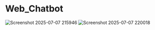 # Web_Chatbot


![Screenshot 2025-07-07 215946](https://github.com/user-attachments/assets/b9864055-6826-4ef4-bf08-590694856d39)
![Screenshot 2025-07-07 220018](https://github.com/user-attachments/assets/a1087342-e144-425d-bb2a-83915cb16bed)

